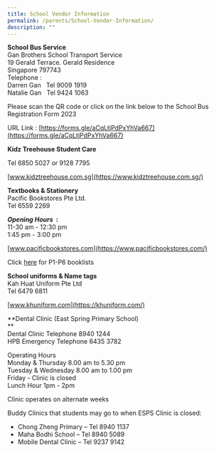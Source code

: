 ```yaml
---
title: School Vendor Information
permalink: /parents/School-Vendor-Information/
description: ""
---
```

**School Bus Service**  
Gan Brothers School Transport Service  
19 Gerald Terrace. Gerald Residence  
Singapore 797743  
Telephone :  
Darren Gan   Tel 9009 1919  
Natalie Gan   Tel 9424 1063  
  
Please scan the QR code or click on the link below to the School Bus Registration Form 2023

URL Link : [https://forms.gle/aCqLtjPdPxYhVa667](https://forms.gle/aCqLtjPdPxYhVa667)


**Kidz Treehouse Student Care**  

Tel 6850 5027 or 9128 7795


[www.kidztreehouse.com.sg](https://www.kidztreehouse.com.sg/)

**Textbooks & Stationery**  
Pacific Bookstores Pte Ltd.  
Tel 6559 2269  
  
**_Opening Hours_  :**
<br>11-30 am - 12:30 pm  
1:45 pm - 3:00 pm  
  

[www.pacificbookstores.com](https://www.pacificbookstores.com/)

  

Click [here](/booklist-2023) for P1-P6 booklists

**School uniforms & Name tags**  
Kah Huat Uniform Pte Ltd  
Tel 6479 6811  

[www.khuniform.com](https://khuniform.com/)

**Dental Clinic (East Spring Primary School)  
**  
Dental Clinic Telephone 8940 1244  
HPB Emergency Telephone 6435 3782  
  
Operating Hours  
Monday & Thursday 8.00 am to 5.30 pm  
Tuesday & Wednesday 8.00 am to 1.00 pm  
Friday - Clinic is closed  
Lunch Hour 1pm - 2pm  
  
Clinic operates on alternate weeks  
  
Buddy Clinics that students may go to when ESPS Clinic is closed:  
  

*   Chong Zheng Primary – Tel 8940 1137
*   Maha Bodhi School – Tel 8940 5089
*   Mobile Dental Clinic – Tel 9237 9142